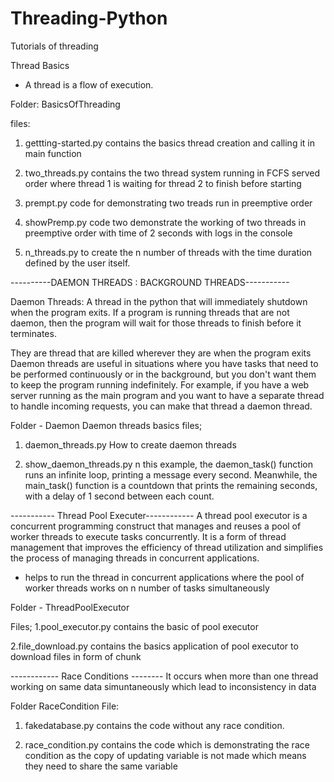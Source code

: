 # Threading-Python
Tutorials of threading 

Thread Basics
- A thread is a flow of execution.

Folder: BasicsOfThreading

files: 
1. gettting-started.py 
  contains the basics thread creation and calling it in main function 

2. two_threads.py
  contains the two thread system running in FCFS served order where thread 1 is waiting for thread 2 to finish before starting

3. prempt.py 
  code for demonstrating two treads run in preemptive order 

4. showPremp.py 
  code two demonstrate the working of two threads in preemptive order with time of 2 seconds with logs in the console

5. n_threads.py
  to create the n number of threads with the time duration defined by the user itself.

----------DAEMON THREADS : BACKGROUND THREADS-----------

Daemon Threads: A thread in the python that will immediately shutdown when the program exits. If a program is running threads that are not daemon, then the program will wait for those threads to finish before it terminates.

They are thread that are killed wherever they are when the program exits
Daemon threads are useful in situations where you have tasks that need to be performed continuously or in the background, but you don't want them to keep the program running indefinitely. 
For example, if you have a web server running as the main program and you want to have a separate thread to handle incoming requests, you can make that thread a daemon thread. 

Folder - Daemon
Daemon threads basics files; 

1. daemon_threads.py
How to create daemon threads 

2. show_daemon_threads.py
n this example, the daemon_task() function runs an infinite loop, printing a message every second. Meanwhile, the main_task() function is a countdown that prints the remaining seconds, with a delay of 1 second between each count.

----------- Thread Pool Executer------------
A thread pool executor is a concurrent programming construct that manages and reuses a pool of worker threads to execute tasks concurrently. It is a form of thread management that improves the efficiency of thread utilization and simplifies the process of managing threads in concurrent applications.

- helps to run the thread in concurrent applications where the pool of worker threads works on n number of tasks simultaneously

Folder - ThreadPoolExecutor

Files;
1.pool_executor.py 
contains the basic of pool executor 

2.file_download.py
contains the basics application of pool executor to download files in form of chunk 

------------ Race Conditions --------
It occurs when more than one thread working on same data simuntaneously which lead to inconsistency in data 

Folder RaceCondition 
File: 
1. fakedatabase.py 
contains the code without any race condition.

2. race_condition.py 
contains the code which is demonstrating the race condition as the copy of updating variable is not made which means 
they need to share the same variable


